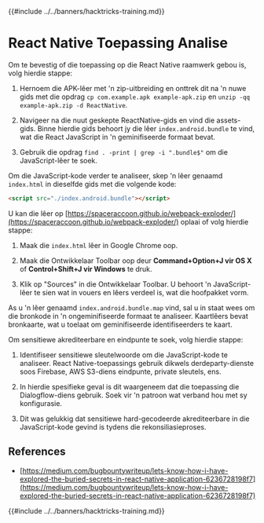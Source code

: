 {{#include ../../banners/hacktricks-training.md}}

# React Native Toepassing Analise

Om te bevestig of die toepassing op die React Native raamwerk gebou is, volg hierdie stappe:

1. Hernoem die APK-lêer met 'n zip-uitbreiding en onttrek dit na 'n nuwe gids met die opdrag `cp com.example.apk example-apk.zip` en `unzip -qq example-apk.zip -d ReactNative`.

2. Navigeer na die nuut geskepte ReactNative-gids en vind die assets-gids. Binne hierdie gids behoort jy die lêer `index.android.bundle` te vind, wat die React JavaScript in 'n geminifiseerde formaat bevat.

3. Gebruik die opdrag `find . -print | grep -i ".bundle$"` om die JavaScript-lêer te soek.

Om die JavaScript-kode verder te analiseer, skep 'n lêer genaamd `index.html` in dieselfde gids met die volgende kode:
```html
<script src="./index.android.bundle"></script>
```
U kan die lêer op [https://spaceraccoon.github.io/webpack-exploder/](https://spaceraccoon.github.io/webpack-exploder/) oplaai of volg hierdie stappe:

1. Maak die `index.html` lêer in Google Chrome oop.

2. Maak die Ontwikkelaar Toolbar oop deur **Command+Option+J vir OS X** of **Control+Shift+J vir Windows** te druk.

3. Klik op "Sources" in die Ontwikkelaar Toolbar. U behoort 'n JavaScript-lêer te sien wat in vouers en lêers verdeel is, wat die hoofpakket vorm.

As u 'n lêer genaamd `index.android.bundle.map` vind, sal u in staat wees om die bronkode in 'n ongeminifiseerde formaat te analiseer. Kaartlêers bevat bronkaarte, wat u toelaat om geminifiseerde identifiseerders te kaart.

Om sensitiewe akrediteerbare en eindpunte te soek, volg hierdie stappe:

1. Identifiseer sensitiewe sleutelwoorde om die JavaScript-kode te analiseer. React Native-toepassings gebruik dikwels derdeparty-dienste soos Firebase, AWS S3-diens eindpunte, private sleutels, ens.

2. In hierdie spesifieke geval is dit waargeneem dat die toepassing die Dialogflow-diens gebruik. Soek vir 'n patroon wat verband hou met sy konfigurasie.

3. Dit was gelukkig dat sensitiewe hard-gecodeerde akrediteerbare in die JavaScript-kode gevind is tydens die rekonsiliasieproses.

## References

- [https://medium.com/bugbountywriteup/lets-know-how-i-have-explored-the-buried-secrets-in-react-native-application-6236728198f7](https://medium.com/bugbountywriteup/lets-know-how-i-have-explored-the-buried-secrets-in-react-native-application-6236728198f7)

{{#include ../../banners/hacktricks-training.md}}
